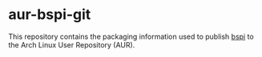 # aur-bspi-git

This repository contains the packaging information used to publish [bspi](https://github.com/aerosol/bspi/) to the Arch Linux User Repository (AUR).
